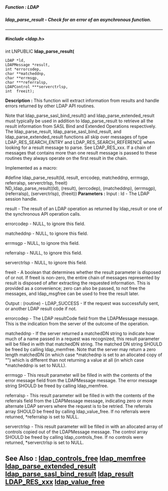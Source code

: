 ##### Function : LDAP
##### ldap_parse_result - Check for an error of an asynchronous function.
---
##### #include <ldap.h>
int LNPUBLIC **ldap_parse_result(**

	LDAP *ld,
	LDAPMessage *result,
	int *errorcodep,
	char **matcheddnp,
	char **errmsgp,
	char ***referralsp,
	LDAPControl ***serverctrlsp,
	int  freeit);
**Description :**
This function will extract information from results and handle errors returned 
by other LDAP API routines.  

Note that ldap_parse_sasl_bind_result() and ldap_parse_extended_result must 
typically be used in addition to ldap_parse_result to retrieve all the result 
information from SASL Bind and Extended Operations respectively.  The 
ldap_parse_result, ldap_parse_sasl_bind_result, and
ldap_parse_extended_result functions all skip over messages of type 
LDAP_RES_SEARCH_ENTRY and LDAP_RES_SEARCH_REFERENCE when looking for a result 
message to parse.  See LDAP_RES_xxx.  If a chain of messages that contains more 
than one result message is passed to these routines they always operate on the 
first result in the chain.

Implemented as a macro:

#define ldap_parse_result(ld, result, errcodep, matcheddnp, errmsgp, 
referralsp, serverctrlsp, freeit) \
	        ND_ldap_parse_result((ld), (result), (errcodep), (matcheddnp), 
(errmsgp), (referralsp), (serverctrlsp), (freeit))
**Parameters :**
Input :
ld  -  The LDAP session handle.

result  -  The result of an LDAP operation as returned by ldap_result or one of the synchronous API operation calls.

errorcodep  -  NULL, to ignore this field.

matcheddnp  -  NULL, to ignore this field.

errmsgp  -   NULL, to ignore this field.

referralsp  -  NULL, to ignore this field.

serverctrlsp  -  NULL, to ignore this field.

freeit  -  A boolean that determines whether the result parameter is  disposed of or not.  If freeit is non-zero, the entire chain of messages represented by result is disposed of after extracting the requested information. This is provided as a convenience; zero can also be passed, to not free the messages, and ldap_msgfree can be used to free the result later.

Output :
(routine)  -  LDAP_SUCCESS  - If the request was successfully sent, or another LDAP result code if not.


errorcodep  -  The LDAP  resultCode field from the LDAPMessage message.  This is the indication from the server of the outcome of the operation.

matcheddnp  -  If the server returned a matchedDN string to indicate how much of a name passed in a request was recognized, this result parameter will be filled in with that matchedDN string.  The matched DN string SHOULD be freed by calling ldap_memfree.  Note that the server may return a zero length matchedDN (in which case *matchednp is set to an allocated copy of "") which is different than not returning a value at all (in which case *matcheddnp is set to NULL).

errmsgp  -  This result parameter will be filled in with the contents of the error message field from the LDAPMessage message.  The error message string SHOULD be freed by calling ldap_memfree. 

referralsp  -  This result parameter will be filled in with the contents of the referrals field from the LDAPMessage message, indicating zero or more alternate LDAP servers where the request is to be retried.  The referrals array SHOULD be freed by calling ldap_value_free.   If no referrals were returned, *referralsp is set to NULL.

serverctrlsp  -  This result parameter will be filled in with an allocated array of controls copied out of the LDAPMessage message.  The control array SHOULD be freed by calling ldap_controls_free.  If no controls were returned, *serverctrlsp is set to NULL.

**See Also :**
[ldap_controls_free](D:/md_files/ldap_controls_free.md)
[ldap_memfree](D:/md_files/ldap_memfree.md)
[ldap_parse_extended_result](D:/md_files/ldap_parse_extended_result.md)
[ldap_parse_sasl_bind_result](D:/md_files/ldap_parse_sasl_bind_result.md)
[ldap_result](D:/md_files/ldap_result.md)
[LDAP_RES_xxx](D:/md_files/LDAP_RES_xxx.md)
[ldap_value_free](D:/md_files/ldap_value_free.md)
---
